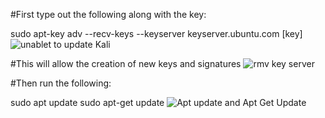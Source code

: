 #First type out the following along with the key:

sudo apt-key adv --recv-keys --keyserver keyserver.ubuntu.com [key]
![unablet to update Kali](https://user-images.githubusercontent.com/31832154/73324456-f5e07e00-4218-11ea-9f8a-9a0d696d0d21.PNG)

#This will allow the creation of new keys and signatures
![rmv key server](https://user-images.githubusercontent.com/31832154/73324492-20cad200-4219-11ea-83eb-50c0a70834f6.PNG)

#Then run the following:

sudo apt update
sudo apt-get update
![Apt update and Apt Get Update](https://user-images.githubusercontent.com/31832154/73324630-93d44880-4219-11ea-85c8-f9ccea4e873e.PNG)


